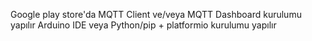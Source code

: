 Google play store'da MQTT Client ve/veya MQTT Dashboard kurulumu yapılır
Arduino IDE veya Python/pip + platformio kurulumu yapılır
